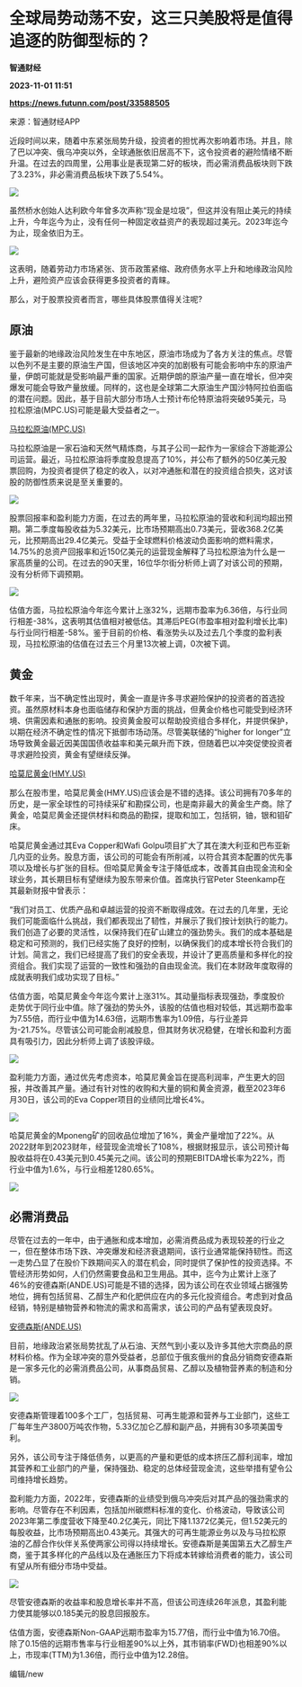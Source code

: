 # 全球局势动荡不安，这三只美股将是值得追逐的防御型标的？
**智通财经**

**2023-11-01 11:51**

**https://news.futunn.com/post/33588505**

来源：智通财经APP

近段时间以来，随着中东紧张局势升级，投资者的担忧再次影响着市场。并且，除了巴以冲突、俄乌冲突以外，全球通胀依旧居高不下，这令投资者的避险情绪不断升温。在过去的四周里，公用事业是表现第二好的板块，而必需消费品板块则下跌了3.23%，非必需消费品板块下跌了5.54%。

![](https://postimg.futunn.com/16988307399926272496396.png)

虽然桥水创始人达利欧今年曾多次声称“现金是垃圾”，但这并没有阻止美元的持续上升，今年迄今为止，没有任何一种固定收益资产的表现超过美元。2023年迄今为止，现金依旧为王。

![](https://postimg.futunn.com/16988307351267316272063.jpeg)

这表明，随着劳动力市场紧张、货币政策紧缩、政府债务水平上升和地缘政治风险上升，避险资产应该会获得更多投资者的青睐。

那么，对于股票投资者而言，哪些具体股票值得关注呢?

原油
--

鉴于最新的地缘政治风险发生在中东地区，原油市场成为了各方关注的焦点。尽管以色列不是主要的原油生产国，但该地区冲突的加剧极有可能会影响中东的原油产量，伊朗可能就是受影响最严重的国家。近期伊朗的原油产量一直在增长，但冲突爆发可能会导致产量放缓。同样的，这也是全球第二大原油生产国沙特阿拉伯面临的潜在问题。因此，基于目前大部分市场人士预计布伦特原油将突破95美元，马拉松原油(MPC.US)可能是最大受益者之一。

[马拉松原油(MPC.US)](https://www.futunn.com/quote/stock?m=us&code=MPC)

马拉松原油是一家石油和天然气精炼商，与其子公司一起作为一家综合下游能源公司运营。最近，马拉松原油将季度股息提高了10%，并公布了额外的50亿美元股票回购，为投资者提供了稳定的收入，以对冲通胀和潜在的投资组合损失，这对该股的防御性质来说是至关重要的。

![](https://postimg.futunn.com/16988307351433704004921.jpeg)

股票回报率和盈利能力方面，在过去的两年里，马拉松原油的营收和利润均超出预期。第二季度每股收益为5.32美元，比市场预期高出0.73美元，营收368.2亿美元，比预期高出29.4亿美元。受益于全球燃料价格波动负面影响的燃料需求，14.75%的总资产回报率和近150亿美元的运营现金解释了马拉松原油为什么是一家高质量的公司。在过去的90天里，16位华尔街分析师上调了对该公司的预期，没有分析师下调预期。

![](https://postimg.futunn.com/16988307519466783832551.png)

估值方面，马拉松原油今年迄今累计上涨32%，远期市盈率为6.36倍，与行业同行相差-38%，这表明其估值相对被低估。其滞后PEG(市盈率相对盈利增长比率)与行业同行相差-58%。鉴于目前的价格、看涨势头以及过去几个季度的盈利表现，马拉松原油的估值在过去三个月里13次被上调，0次被下调。

黄金
--

数千年来，当不确定性出现时，黄金一直是许多寻求避险保护的投资者的首选投资。虽然原材料本身也面临储存和保护方面的挑战，但黄金价格也可能受到经济环境、供需因素和通胀的影响。投资黄金股可以帮助投资组合多样化，并提供保护，以期在经济不确定性的情况下抵御市场动荡。尽管美联储的“higher for longer”立场导致黄金最近因美国国债收益率和美元飙升而下跌，但随着巴以冲突促使投资者寻求避险投资，黄金有望继续反弹。

[哈莫尼黄金(HMY.US)](https://www.futunn.com/quote/stock?m=us&code=HMY)

那么在股市里，哈莫尼黄金(HMY.US)应该会是不错的选择。该公司拥有70多年的历史，是一家全球性的可持续采矿和勘探公司，也是南非最大的黄金生产商。除了黄金，哈莫尼黄金还提供材料和商品的勘探，提取和加工，包括铜，铀，银和钼矿床。

哈莫尼黄金通过其Eva Copper和Wafi Golpu项目扩大了其在澳大利亚和巴布亚新几内亚的业务。股息方面，该公司的可能会有所削减，以符合其资本配置的优先事项以及增长与扩张的目标。但哈莫尼黄金专注于降低成本，改善其自由现金流和全球业务，其长期目标有望继续为股东带来价值。首席执行官Peter Steenkamp在其最新财报中曾表示：

“我们对员工、优质产品和卓越运营的投资不断取得成效。在过去的几年里，无论我们可能面临什么挑战，我们都表现出了韧性，并展示了我们按计划执行的能力。我们创造了必要的灵活性，以保持我们在矿山建立的强劲势头。我们的成本基础是稳定和可预测的，我们已经实施了良好的控制，以确保我们的成本增长符合我们的计划。简言之，我们已经提高了我们的安全表现，并设计了更高质量和多样化的投资组合。我们实现了运营的一致性和强劲的自由现金流。我们在本财政年度取得的成就表明我们成功实现了目标。”

估值方面，哈莫尼黄金今年迄今累计上涨31%。其动量指标表现强劲，季度股价走势优于同行业中值。除了强劲的势头外，该股的估值也相对较低，其远期市盈率为7.55倍，而行业中值为14.63倍，远期市售率为1.09倍，与行业差异为-21.75%。尽管该公司可能会削减股息，但其财务状况稳健，在增长和盈利方面具有吸引力，因此分析师上调了该股评级。

![](https://postimg.futunn.com/16988307350951745404850.jpeg)

盈利能力方面，通过优先考虑资本，哈莫尼黄金旨在提高利润率，产生更大的回报，并改善其产量。通过有针对性的收购和大量的铜和黄金资源，截至2023年6月30日，该公司的Eva Copper项目的业绩同比增长4%。

![](https://postimg.futunn.com/16988307352062434560381.jpeg)

哈莫尼黄金的Mponeng矿的回收品位增加了16%，黄金产量增加了22%。从2022财年到2023财年，经营现金流增长了108%，根据财报显示，该公司预计每股收益将在0.43美元到0.45美元之间。该公司的预期EBITDA增长率为22%，而行业中值为1.6%，与行业相差1280.65%。

![](https://postimg.futunn.com/16988307351938849025002.jpeg)

必需消费品
-----

尽管在过去的一年中，由于通胀和成本增加，必需消费品成为表现较差的行业之一，但在整体市场下跌、冲突爆发和经济衰退期间，该行业通常能保持韧性。而这一走势凸显了在股价下跌期间买入的潜在机会，同时提供了保护性的投资选择。不管经济形势如何，人们仍然需要食品和卫生用品。其中，迄今为止累计上涨了46%的安德森斯(ANDE.US)可能是不错的选择，因为该公司在农业领域占据强势地位，拥有包括贸易、乙醇生产和化肥供应在内的多元化投资组合。考虑到对食品经销，特别是植物营养和物流的需求和高需求，该公司的产品有望表现良好。

[安德森斯(ANDE.US)](https://www.futunn.com/quote/stock?m=us&code=ANDE)

目前，地缘政治紧张局势扰乱了从石油、天然气到小麦以及许多其他大宗商品的原材料价格。作为全球冲突的意外受益者，总部位于俄亥俄州的食品分销商安德森斯是一家多元化的必需消费品公司，从事商品贸易、乙醇以及植物营养素的制造和分销。

![](https://postimg.futunn.com/16988307477138110206336.jpeg)

安德森斯管理着100多个工厂，包括贸易、可再生能源和营养与工业部门，这些工厂每年生产3800万吨农作物，5.33亿加仑乙醇和副产品，并拥有30多项美国专利。

另外，该公司专注于降低债务，以更高的产量和更低的成本挤压乙醇利润率，增加其营养和工业部门的产量，保持强劲、稳定的总体经营现金流，这些举措有望令公司维持增长趋势。

盈利能力方面，2022年，安德森斯的业绩受到俄乌冲突后对其产品的强劲需求的影响。尽管存在不利因素，包括加州碳燃料标准的变化、价格波动，导致该公司2023年第二季度营收下降至40.2亿美元，同比下降1.1372亿美元，但1.52美元的每股收益，比市场预期高出0.43美元。其强大的可再生能源业务以及与马拉松原油的乙醇合作伙伴关系使两家公司得以持续增长。安德森斯是美国第五大乙醇生产商，鉴于其多样化的产品线以及在通胀压力下将成本转嫁给消费者的能力，该公司有望从所有细分市场中受益。

![](https://postimg.futunn.com/16988307476428871264668.jpeg)

尽管安德森斯的收益率和股息增长率并不高，但该公司连续26年派息，其盈利能力使其能够以0.185美元的股息回报股东。

估值方面，安德森斯Non-GAAP远期市盈率为15.77倍，而行业中值为16.70倍。除了0.15倍的远期市售率与行业相差90%以上外，其市销率(FWD)也相差90%以上，市现率(TTM)为1.36倍，而行业中值为12.28倍。

编辑/new